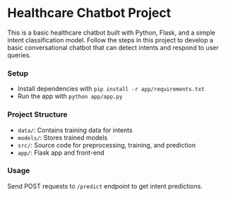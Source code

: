 # Healthcare Chatbot Project

This is a basic healthcare chatbot built with Python, Flask, and a simple intent classification model. Follow the steps in this project to develop a basic conversational chatbot that can detect intents and respond to user queries.

### Setup
- Install dependencies with `pip install -r app/requirements.txt`
- Run the app with `python app/app.py`

### Project Structure
- `data/`: Contains training data for intents
- `models/`: Stores trained models
- `src/`: Source code for preprocessing, training, and prediction
- `app/`: Flask app and front-end

### Usage
Send POST requests to `/predict` endpoint to get intent predictions.
